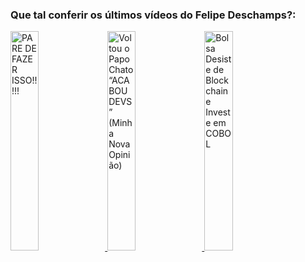 ### Que tal conferir os últimos vídeos do Felipe Deschamps?:


<a href="https://youtu.be/wbD_fud-EhQ">
   <img width="30%" src="https://i.ytimg.com/vi/wbD_fud-EhQ/sddefault.jpg" alt="PARE DE FAZER ISSO!!!!!"></img>
</a>


<a href="https://youtu.be/ILrRbyUxE38">
   <img width="30%" src="https://i.ytimg.com/vi/ILrRbyUxE38/sddefault.jpg" alt="Voltou o Papo Chato “ACABOU DEVS” (Minha Nova Opinião)"></img>
</a>


<a href="https://youtu.be/j89GXwU0E6A">
   <img width="30%" src="https://i.ytimg.com/vi/j89GXwU0E6A/sddefault.jpg" alt="Bolsa Desiste de Blockchain e Investe em COBOL"></img>
</a>

